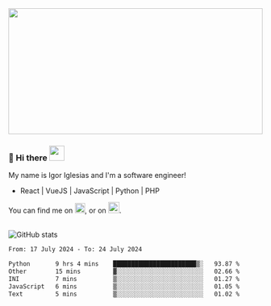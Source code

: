 <img src="https://c.tenor.com/KjVxfRrrncUAAAAd/matrix.gif" width="100%" height="250px">

### 🔭 Hi there <img src="https://raw.githubusercontent.com/MartinHeinz/MartinHeinz/master/wave.gif" width="30px">


My name is Igor Iglesias and I'm a software engineer!
<br>

<ul>
  <li> React | VueJS | JavaScript | Python | PHP </li>
</ul>
You can find me on <a href="https://twitter.com/IgorIglesias5"><img src="https://i.imgur.com/JLLlB5S.png" width="20px"></a>, or on <a href="https://www.linkedin.com/in/igor-iglesias-62478428/"><img src="https://i.imgur.com/PXyIkWx.png" width="22px"></a>.

<br>
<br>

![GitHub stats](https://github-readme-stats.vercel.app/api?username=igoiglesias&show_icons=true&count_private=true&theme=chartreuse-dark&hide_title=true)

<!--START_SECTION:waka-->

```txt
From: 17 July 2024 - To: 24 July 2024

Python       9 hrs 4 mins    ███████████████████████▒░   93.87 %
Other        15 mins         ▓░░░░░░░░░░░░░░░░░░░░░░░░   02.66 %
INI          7 mins          ▒░░░░░░░░░░░░░░░░░░░░░░░░   01.27 %
JavaScript   6 mins          ▒░░░░░░░░░░░░░░░░░░░░░░░░   01.05 %
Text         5 mins          ▒░░░░░░░░░░░░░░░░░░░░░░░░   01.02 %
```

<!--END_SECTION:waka-->
